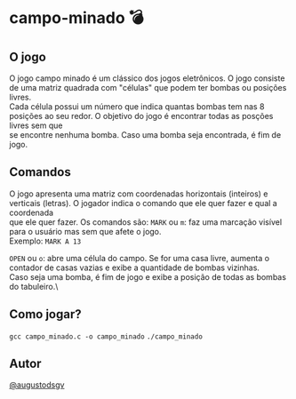 # campo-minado 💣
## O jogo
O jogo campo minado é um clássico dos jogos eletrônicos. O jogo consiste de uma matriz quadrada com "células" que podem ter bombas ou posições livres.\
Cada célula possui um número que indica quantas bombas tem nas 8 posições ao seu redor. O objetivo do jogo é encontrar todas as posções livres sem que\
se encontre nenhuma bomba. Caso uma bomba seja encontrada, é fim de jogo.

## Comandos
O jogo apresenta uma matriz com coordenadas horizontais (inteiros) e verticais (letras). O jogador indica o comando que ele quer fazer e qual a coordenada\
que ele quer fazer. Os comandos são:
```MARK``` ou ```m```: faz uma marcação visível para o usuário mas sem que afete o jogo.\
Exemplo: ```MARK A 13```

```OPEN``` ou ```o```: abre uma célula do campo. Se for uma casa livre, aumenta o contador de casas vazias e exibe a quantidade de bombas vizinhas.\
Caso seja uma bomba, é fim de jogo e exibe a posição de todas as bombas do tabuleiro.\

## Como jogar?
```gcc campo_minado.c -o campo_minado```
```./campo_minado```


## Autor
[@augustodsgv](https://github.com/augustodsgv/)
